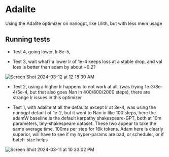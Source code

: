 # Adalite
Using the Adalite optimizer on nanogpt, like Lilith, but with less mem usage



## Running tests

 - Test 4, going lower, lr 8e-5, 

 - Test 3, wait what? a lower lr of 1e-4 keeps loss at a stable drop, and val loss is better than adam by about ~0.2?

 ![Screen Shot 2024-03-12 at 12 18 30 AM](https://github.com/VatsaDev/adalite/assets/71975550/32d5f9a3-5bbe-4ece-b21e-0c4e9617a344)

 - Test 2, using a higher lr happens to not work at all, (was trying 1e-3/8e-4/5e-4, but that also goes Nan in 400/800/2000 steps), there are strange lr issues in this optimizer

 - Test 1, with adalite at all the defaults except lr at 3e-4, was using the nanogpt default of 1e-2, but it went to Nan in like 100 steps, here the adamW baseline is the default karpathy shakespeare-GPT, both at 10m parameters, tiny-shakespeare dataset. These two appear to take the same average time, 100ms per step for 16k tokens. Adam here is clearly superior, will have to see if my hyper-params are bad, or scheduler, or if batch-size helps

![Screen Shot 2024-03-11 at 10 33 02 PM](https://github.com/VatsaDev/adalite/assets/71975550/1b4cf829-6979-45f1-a717-84c25ecbfab7)



